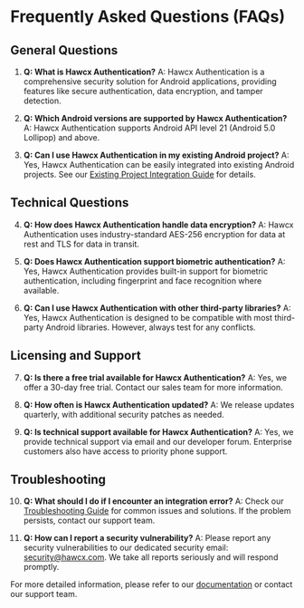 <!-- End Cloudflare Web Analytics -->

<script async src="https://www.googletagmanager.com/gtag/js?id=G-B89K3ZN1LX"></script>
<script>
  window.dataLayer = window.dataLayer || [];
  function gtag(){dataLayer.push(arguments);}
  gtag('js', new Date());

  gtag('config', 'G-B89K3ZN1LX');
</script>


# Frequently Asked Questions (FAQs)

## General Questions

1. **Q: What is Hawcx Authentication?**
   A: Hawcx Authentication is a comprehensive security solution for Android applications, providing features like secure authentication, data encryption, and tamper detection.

2. **Q: Which Android versions are supported by Hawcx Authentication?**
   A: Hawcx Authentication supports Android API level 21 (Android 5.0 Lollipop) and above.

3. **Q: Can I use Hawcx Authentication in my existing Android project?**
   A: Yes, Hawcx Authentication can be easily integrated into existing Android projects. See our [Existing Project Integration Guide](android/existing-project.md) for details.

## Technical Questions

4. **Q: How does Hawcx Authentication handle data encryption?**
   A: Hawcx Authentication uses industry-standard AES-256 encryption for data at rest and TLS for data in transit.

5. **Q: Does Hawcx Authentication support biometric authentication?**
   A: Yes, Hawcx Authentication provides built-in support for biometric authentication, including fingerprint and face recognition where available.

6. **Q: Can I use Hawcx Authentication with other third-party libraries?**
   A: Yes, Hawcx Authentication is designed to be compatible with most third-party Android libraries. However, always test for any conflicts.

## Licensing and Support

7. **Q: Is there a free trial available for Hawcx Authentication?**
   A: Yes, we offer a 30-day free trial. Contact our sales team for more information.

8. **Q: How often is Hawcx Authentication updated?**
   A: We release updates quarterly, with additional security patches as needed.

9. **Q: Is technical support available for Hawcx Authentication?**
   A: Yes, we provide technical support via email and our developer forum. Enterprise customers also have access to priority phone support.

## Troubleshooting

10. **Q: What should I do if I encounter an integration error?**
    A: Check our [Troubleshooting Guide](troubleshoot.md) for common issues and solutions. If the problem persists, contact our support team.

11. **Q: How can I report a security vulnerability?**
    A: Please report any security vulnerabilities to our dedicated security email: security@hawcx.com. We take all reports seriously and will respond promptly.

For more detailed information, please refer to our [documentation](index.md) or contact our support team.